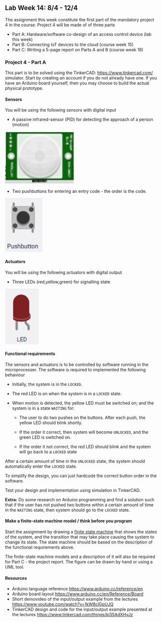 ## Lab Week 14: 8/4 - 12/4

The assignment this week constitute the first part of the mandatory project 4 in the course. Project 4 will be made of of three parts

- Part A: Hardware/software co-design of an access control device (lab this week)
- Part B: Connecting IoT devices to the cloud (course week 15)
- Part C: Writing a 5-page report on Parts A and B (course week 16)

### Project 4 - Part A

This part is to be solved using the TinkerCAD: https://www.tinkercad.com/ simulator. Start by creating an account if you do not already have one. If you have an Arduino board yourself, then you may choose to build the actual physical prototype.

#### Sensors

You will be using the following *sensors* with digital input

- A passive infrared-sensor (PID) for detecting the approach of a person (motion)

![](assets/markdown-img-paste-20181028082134355.png)

- Two pushbuttons for entering an entry code - the order is the code.

![](assets/markdown-img-paste-20181028082117798.png)

#### Actuators

You will be using the following actuators with digital output

- Three LEDs (red,yellow,green) for signalling state

![](assets/markdown-img-paste-20181028082159152.png)


#### Functional requirements

The sensors and actuators is to be controlled by software running in the microprocesser. The software is required to implemented the following behaviour

- Initially, the system is in the `LOCKED`.

- The red LED is on when the system is in a `LOCKED` state.

- When motion is detected, the yellow LED must be switched on; and the system is in a state `WAITING` for:

   - The user to do two pushes on the buttons. After each push, the yellow LED should blink shortly.

   - If the order it correct, then system will become `UNLOCKED`, and the green LED is switched on.

   - If the order it not correct, the red LED should blink and the system will go back to a `LOCKED` state

After a certain amount of time in the `UNLOCKED` state, the system should automatically enter the `LOCKED` state.

To simplify the design, you can just hardcode the correct button order in the software.

Test your design and implementation using simulation in TinkerCAD.

**Extra:** Do some research on Arduino programming and find a solution such that if the user has not pushed two buttons within a certain amount of time in the `WAITING` state, then system should go to the `LOCKED` state.

#### Make a finite-state machine model / think before you program

Start the assignment by drawing a [finite state machine](https://en.wikipedia.org/wiki/Finite-state_machine) that shows the states of the system, and the transition that may take place causing the system to change its state. The state machine should be based on the description of the functional requirements above.

The finite-state machine models and a description of it will also be required for Part C - the project report. The figure can be drawn by hand or using a UML tool.

#### Resources

- Arduino language reference https://www.arduino.cc/reference/en
- Arduino board layout https://www.arduino.cc/en/Reference/Board   
- Short demovideo of the input/output example from the lectures https://www.youtube.com/watch?v=1kW8clGpUJQ
- TinkerCAD design and code for the input/output example presented at the lectures https://www.tinkercad.com/things/ki35AdXHyJz
